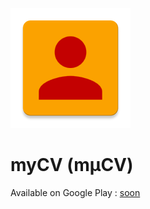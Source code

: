 ![GitHub Logo](/app/src/main/res/mipmap-xxxhdpi/ic_launcher.png)

# myCV (mµCV)

Available on Google Play :
[soon](https://www.google.com)
